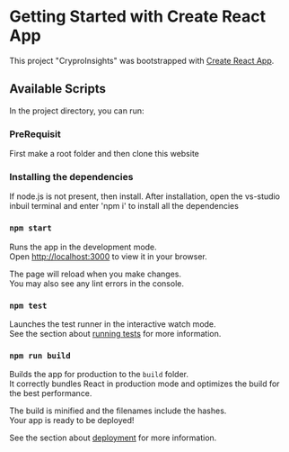 # Getting Started with Create React App

This project "CryproInsights" was bootstrapped with [Create React App](https://github.com/facebook/create-react-app).

## Available Scripts

In the project directory, you can run:

### PreRequisit

First make a root folder and then clone this website

### Installing the dependencies

If node.js is not present, then install.
After installation, open the vs-studio inbuil terminal and enter 'npm i' to install all the dependencies

### `npm start`

Runs the app in the development mode.\
Open [http://localhost:3000](http://localhost:3000) to view it in your browser.

The page will reload when you make changes.\
You may also see any lint errors in the console.

### `npm test`

Launches the test runner in the interactive watch mode.\
See the section about [running tests](https://facebook.github.io/create-react-app/docs/running-tests) for more information.

### `npm run build`

Builds the app for production to the `build` folder.\
It correctly bundles React in production mode and optimizes the build for the best performance.

The build is minified and the filenames include the hashes.\
Your app is ready to be deployed!

See the section about [deployment](https://facebook.github.io/create-react-app/docs/deployment) for more information.

